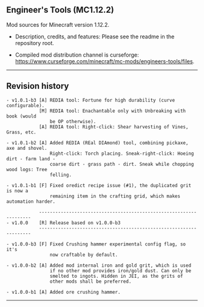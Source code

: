 
## Engineer's Tools (MC1.12.2)

Mod sources for Minecraft version 1.12.2.

- Description, credits, and features: Please see the readme in the repository root.

- Compiled mod distribution channel is curseforge: https://www.curseforge.com/minecraft/mc-mods/engineers-tools/files.

----
## Revision history

    - v1.0.1-b3 [A] REDIA tool: Fortune for high durability (curve configurable).
                [M] REDIA tool: Enachantable only with Unbreaking with book (would
                    be OP otherwise).
                [A] REDIA tool: Right-click: Shear harvesting of Vines, Grass, etc.

    - v1.0.1-b2 [A] Added REDIA (REal DIAmond) tool, combining pickaxe, axe and shovel.
                    Right-click: Torch placing. Sneak-right-click: Hoeing dirt - farm land -
                    coarse dirt - grass path - dirt. Sneak while chopping wood logs: Tree
                    felling.

    - v1.0.1-b1 [F] Fixed oredict recipe issue (#1), the duplicated grit is now a
                    remaining item in the crafting grid, which makes automation harder.

                -------------------------------------------------------------------
    - v1.0.0    [R] Release based on v1.0.0-b3
                -------------------------------------------------------------------

    - v1.0.0-b3 [F] Fixed Crushing hammer experimental config flag, so it's
                    now craftable by default.

    - v1.0.0-b2 [A] Added mod internal iron and gold grit, which is used
                    if no other mod provides iron/gold dust. Can only be
                    smelted to ingots. Hidden in JEI, as the grits of
                    other mods shall be preferred.

    - v1.0.0-b1 [A] Added ore crushing hammer.

----
